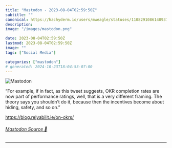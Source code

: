 ```yaml
---
title: "Mastodon - 2023-08-04T02:59:50Z"
subtitle: ""
canonical: https://hachyderm.io/users/mweagle/statuses/110829108614093703
description:
image: "/images/mastodon.png"

date: 2023-08-04T02:59:50Z
lastmod: 2023-08-04T02:59:50Z
image: ""
tags: ["Social Media"]

categories: ["mastodon"]
# generated: 2024-10-23T18:04:53-07:00
---
```

![Mastodon](/images/mastodon.png)

<p>“For example, if in fact, as this tweet suggests, OKR completion rates are now part of performance ratings, well, that is a very different framing. The theory says you shouldn’t do it, because then the incentives become about hiding, safety, and so on.”</p><p><a href="https://blog.relyabilit.ie/on-okrs/" target="_blank" rel="nofollow noopener noreferrer" translate="no"><span class="invisible">https://</span><span class="">blog.relyabilit.ie/on-okrs/</span><span class="invisible"></span></a></p>


###### [Mastodon Source 🐘](https://hachyderm.io/@mweagle/110829108614093703)

___
